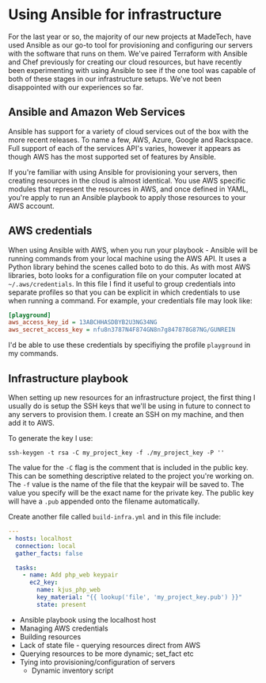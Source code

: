 # Using Ansible for infrastructure

For the last year or so, the majority of our new projects at MadeTech, have used Ansible as our go-to tool for provisioning and configuring our servers with the software that runs on them. We've paired Terraform with Ansible and Chef previously for creating our cloud resources, but have recently been experimenting with using Ansible to see if the one tool was capable of both of these stages in our infrastructure setups. We've not been disappointed with our experiences so far.

## Ansible and Amazon Web Services

Ansible has support for a variety of cloud services out of the box with the more recent releases. To name a few, AWS, Azure, Google and Rackspace. Full support of each of the services API's varies, however it appears as though AWS has the most supported set of features by Ansible.

If you're familiar with using Ansible for provisioning your servers, then creating resources in the cloud is almost identical. You use AWS specific modules that represent the resources in AWS, and once defined in YAML, you're apply to run an Ansible playbook to apply those resources to your AWS account.

## AWS credentials

When using Ansible with AWS, when you run your playbook - Ansible will be running commands from your local machine using the AWS API. It uses a Python library behind the scenes called boto to do this. As with most AWS libraries, boto looks for a configuration file on your computer located at `~/.aws/credentials`. In this file I find it useful to group credentials into separate profiles so that you can be explicit in which credentials to use when running a command. For example, your credentials file may look like:

```ini
[playground]
aws_access_key_id = 13ABCHHASDBYB2U3NG34NG
aws_secret_access_key = nfu8n3787N4F874GN8n7g847878G87NG/GUNREIN
```

I'd be able to use these credentials by specifiying the profile `playground` in my commands.

## Infrastructure playbook

When setting up new resources for an infrastructure project, the first thing I usually do is setup the SSH keys that we'll be using in future to connect to any servers to provision them. I create an SSH on my machine, and then add it to AWS.

To generate the key I use:

```
ssh-keygen -t rsa -C my_project_key -f ./my_project_key -P ''
```

The value for the `-C` flag is the comment that is included in the public key. This can be something descriptive related to the project you're working on. The `-f` value is the name of the file that the keypair will be saved to. The value you specify will be the exact name for the private key. The public key will have a `.pub` appended onto the filename automatically.

Create another file called `build-infra.yml` and in this file include:

```yml
---
- hosts: localhost
  connection: local
  gather_facts: false

  tasks:
    - name: Add php_web keypair
      ec2_key:
        name: kjus_php_web
        key_material: "{{ lookup('file', 'my_project_key.pub') }}"
        state: present
```



 * Ansible playbook using the localhost host
 * Managing AWS credentials
 * Building resources
 * Lack of state file - querying resources direct from AWS
 * Querying resources to be more dynamic; set_fact etc
 * Tying into provisioning/configuration of servers
	 * Dynamic inventory script
